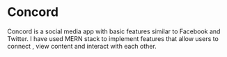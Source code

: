 # Concord

Concord is a social media app with basic features similar to Facebook and Twitter. I have used MERN stack to implement features that allow users to connect , view content and interact with each other. 
